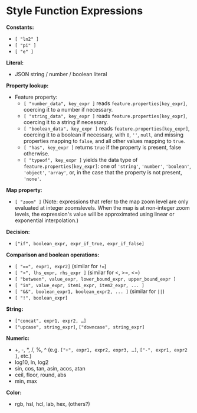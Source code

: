 # Style Function Expressions

**Constants:**
- `[ "ln2" ]`
- `[ "pi" ]`
- `[ "e" ]`

**Literal:**
- JSON string / number / boolean literal

**Property lookup:**
- Feature property:
  - `[ "number_data", key_expr ]` reads `feature.properties[key_expr]`, coercing it to a number if necessary.
  - `[ "string_data", key_expr ]` reads `feature.properties[key_expr]`, coercing it to a string if necessary.
  - `[ "boolean_data", key_expr ]` reads `feature.properties[key_expr]`, coercing it to a boolean if necessary, with `0`, `''`, `null`, and missing properties mapping to `false`, and all other values mapping to `true`.
  - `[ "has", key_expr ]` returns `true` if the property is present, false otherwise.
  - `[ "typeof", key_expr ]` yields the data type of `feature.properties[key_expr]`: one of `'string'`, `'number'`, `'boolean'`, `'object'`, `'array'`, or, in the case that the property is not present, `'none'`.

**Map property:**
  - `[ "zoom" ]` (Note: expressions that refer to the map zoom level are only evaluated at integer zoomslevels. When the map is at non-integer zoom levels, the expression's value will be approximated using linear or exponential interpolation.)

**Decision:**
- `["if", boolean_expr, expr_if_true, expr_if_false]` 

**Comparison and boolean operations:**
- `[ "==", expr1, expr2]` (similar for `!=`)
- `[ ">", lhs_expr, rhs_expr ]` (similar for <, >=, <=)
- `[ "between", value_expr, lower_bound_expr, upper_bound_expr ]`
- `[ "in", value_expr, item1_expr, item2_expr, ... ]`
- `[ "&&", boolean_expr1, boolean_expr2, ... ]` (similar for `||`)
- `[ "!", boolean_expr]`

**String:**
- `["concat", expr1, expr2, …]`
- `["upcase", string_expr]`, `["downcase", string_expr]`

**Numeric:**
- +, -, \*, /, %, ^ (e.g. `["+", expr1, expr2, expr3, …]`, `["-", expr1, expr2 ]`, etc.)
- log10, ln, log2
- sin, cos, tan, asin, acos, atan
- ceil, floor, round, abs
- min, max

**Color:**
- rgb, hsl, hcl, lab, hex, (others?)


